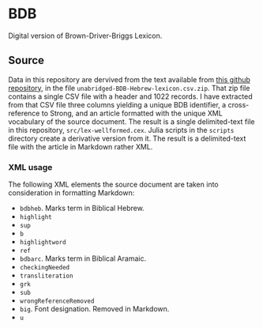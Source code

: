 # BDB

Digital version of Brown-Driver-Briggs Lexicon.


## Source

Data in this repository are dervived from the text available from [this github repository](https://github.com/eliranwong/unabridged-BDB-Hebrew-lexicon/tree/master), in the file `unabridged-BDB-Hebrew-lexicon.csv.zip`.  That zip file contains a single CSV file with a header and 1022 records.  I have extracted from that CSV file three columns yielding a unique BDB identifier, a cross-reference to Strong, and an article formatted with the unique XML vocabulary of the source document.  The result is a single delimited-text file in this repository, `src/lex-wellformed.cex`.  Julia scripts in the `scripts` directory create a derivative version  from it.  The result is a delimited-text file with the article in Markdown rather XML.


### XML usage

The following XML elements the source document are taken into consideration in formatting Markdown:


- `bdbheb`. Marks term in Biblical Hebrew.
- `highlight`
- `sup`
- `b`
- `highlightword`
- `ref`
- `bdbarc`. Marks term in Biblical Aramaic.
- `checkingNeeded`
- `transliteration`
- `grk`
- `sub`
- `wrongReferenceRemoved`
- `big`. Font designation.  Removed in Markdown.
- `u`